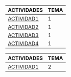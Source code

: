 ACTIVIDADES | TEMA
------------ | -------------
[ACTIVIDAD1](https://github.com/ManuelDavid97/ejerciciosLLMM/blob/main/tema1/actividad1.html)|  1
[ACTIVIDAD2](https://github.com/ManuelDavid97/ejerciciosLLMM/blob/main/tema1/actividad2.xml)|  1
[ACTIVIDAD3](https://github.com/ManuelDavid97/ejerciciosLLMM/blob/main/tema1/Actividad3/README.md)|  1
[ACTIVIDAD4](https://github.com/ManuelDavid97/ejerciciosLLMM/blob/main/tema1/README(actividad4).md)|  1

ACTIVIDADES | TEMA
------------ | -------------
[ACTIVIDAD1](https://github.com/ManuelDavid97/ejerciciosLLMM/blob/main/tema2/actividad1.html)|  2


